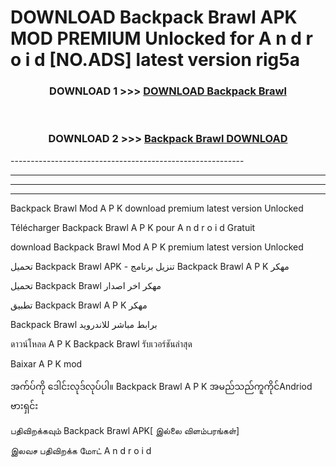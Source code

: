 # DOWNLOAD Backpack Brawl  APK MOD PREMIUM Unlocked for A n d r o i d [NO.ADS] latest version rig5a 



<div align="center">

<h3>DOWNLOAD 1 >>> <a href="https://getmod2.web.app/?judul=Backpack Brawl ">DOWNLOAD Backpack Brawl </a></h3><br>

<h3>DOWNLOAD 2 >>> <a href="https://getmod2.web.app/?judul=Backpack Brawl ">Backpack Brawl  DOWNLOAD </a></h3>

</div>
----------------------------------------------------------

----------------------------------------------------------

----------------------------------------------------------

----------------------------------------------------------

Backpack Brawl  Mod A P K download premium latest version Unlocked

Télécharger Backpack Brawl  A P K pour A n d r o i d Gratuit

download Backpack Brawl  Mod A P K premium latest version Unlocked

تحميل Backpack Brawl  APK - تنزيل برنامج Backpack Brawl  A P K مهكر

تحميل Backpack Brawl  مهكر اخر اصدار

تطبيق Backpack Brawl  A P K مهكر

Backpack Brawl  برابط مباشر للاندرويد

ดาวน์โหลด A P K Backpack Brawl  รับเวอร์ชันล่าสุด

Baixar A P K mod

အက်ပ်ကို ဒေါင်းလုဒ်လုပ်ပါ။ Backpack Brawl  A P K အမည်သည်ကူကိုင်Andriod ဗားရှင်း

பதிவிறக்கவும் Backpack Brawl  APK[ இல்லை விளம்பரங்கள்] 
 
இலவச பதிவிறக்க மோட் A n d r o i d



